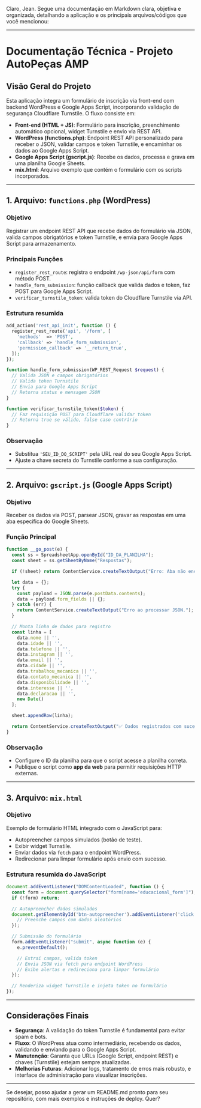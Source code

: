 Claro, Jean. Segue uma documentação em Markdown clara, objetiva e organizada, detalhando a aplicação e os principais arquivos/códigos que você mencionou:

---

# Documentação Técnica - Projeto AutoPeças AMP

## Visão Geral do Projeto

Esta aplicação integra um formulário de inscrição via front-end com backend WordPress e Google Apps Script, incorporando validação de segurança Cloudflare Turnstile. O fluxo consiste em:

* **Front-end (HTML + JS)**: Formulário para inscrição, preenchimento automático opcional, widget Turnstile e envio via REST API.
* **WordPress (functions.php)**: Endpoint REST API personalizado para receber o JSON, validar campos e token Turnstile, e encaminhar os dados ao Google Apps Script.
* **Google Apps Script (gscript.js)**: Recebe os dados, processa e grava em uma planilha Google Sheets.
* **mix.html**: Arquivo exemplo que contém o formulário com os scripts incorporados.

---

## 1. Arquivo: `functions.php` (WordPress)

### Objetivo

Registrar um endpoint REST API que recebe dados do formulário via JSON, valida campos obrigatórios e token Turnstile, e envia para Google Apps Script para armazenamento.

### Principais Funções

* `register_rest_route`: registra o endpoint `/wp-json/api/form` com método POST.
* `handle_form_submission`: função callback que valida dados e token, faz POST para Google Apps Script.
* `verificar_turnstile_token`: valida token do Cloudflare Turnstile via API.

### Estrutura resumida

```php
add_action('rest_api_init', function () {
  register_rest_route('api', '/form', [
    'methods'  => 'POST',
    'callback' => 'handle_form_submission',
    'permission_callback' => '__return_true',
  ]);
});

function handle_form_submission(WP_REST_Request $request) {
  // Valida JSON e campos obrigatórios
  // Valida token Turnstile
  // Envia para Google Apps Script
  // Retorna status e mensagem JSON
}

function verificar_turnstile_token($token) {
  // Faz requisição POST para Cloudflare validar token
  // Retorna true se válido, false caso contrário
}
```

### Observação

* Substitua `'SEU_ID_DO_SCRIPT'` pela URL real do seu Google Apps Script.
* Ajuste a chave secreta do Turnstile conforme a sua configuração.

---

## 2. Arquivo: `gscript.js` (Google Apps Script)

### Objetivo

Receber os dados via POST, parsear JSON, gravar as respostas em uma aba específica do Google Sheets.

### Função Principal

```javascript
function __go_post(e) {
  const ss = SpreadsheetApp.openById("ID_DA_PLANILHA");
  const sheet = ss.getSheetByName("Respostas");

  if (!sheet) return ContentService.createTextOutput("Erro: Aba não encontrada.");

  let data = {};
  try {
    const payload = JSON.parse(e.postData.contents);
    data = payload.form_fields || {};
  } catch (err) {
    return ContentService.createTextOutput("Erro ao processar JSON.");
  }

  // Monta linha de dados para registro
  const linha = [
    data.nome || '',
    data.idade || '',
    data.telefone || '',
    data.instagram || '',
    data.email || '',
    data.cidade || '',
    data.trabalhou_mecanica || '',
    data.contato_mecanica || '',
    data.disponibilidade || '',
    data.interesse || '',
    data.declaracao || '',
    new Date()
  ];

  sheet.appendRow(linha);

  return ContentService.createTextOutput("✅ Dados registrados com sucesso.");
}
```

### Observação

* Configure o ID da planilha para que o script acesse a planilha correta.
* Publique o script como **app da web** para permitir requisições HTTP externas.

---

## 3. Arquivo: `mix.html`

### Objetivo

Exemplo de formulário HTML integrado com o JavaScript para:

* Autopreencher campos simulados (botão de teste).
* Exibir widget Turnstile.
* Enviar dados via `fetch` para o endpoint WordPress.
* Redirecionar para limpar formulário após envio com sucesso.

### Estrutura resumida do JavaScript

```js
document.addEventListener("DOMContentLoaded", function () {
  const form = document.querySelector("form[name='educacional_form']");
  if (!form) return;

  // Autopreencher dados simulados
  document.getElementById('btn-autopreencher').addEventListener('click', () => {
    // Preenche campos com dados aleatórios
  });

  // Submissão do formulário
  form.addEventListener("submit", async function (e) {
    e.preventDefault();

    // Extrai campos, valida token
    // Envia JSON via fetch para endpoint WordPress
    // Exibe alertas e redireciona para limpar formulário
  });

  // Renderiza widget Turnstile e injeta token no formulário
});
```

---

## Considerações Finais

* **Segurança**: A validação do token Turnstile é fundamental para evitar spam e bots.
* **Fluxo**: O WordPress atua como intermediário, recebendo os dados, validando e enviando para o Google Apps Script.
* **Manutenção**: Garanta que URLs (Google Script, endpoint REST) e chaves (Turnstile) estejam sempre atualizadas.
* **Melhorias Futuras**: Adicionar logs, tratamento de erros mais robusto, e interface de administração para visualizar inscrições.

---

Se desejar, posso ajudar a gerar um README.md pronto para seu repositório, com mais exemplos e instruções de deploy. Quer?
